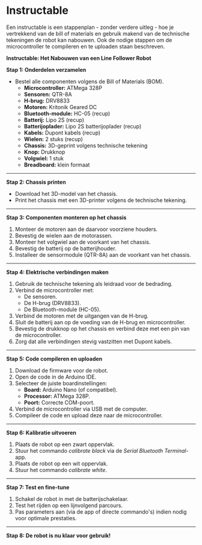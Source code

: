 # Instructable

Een instructable is een stappenplan - zonder verdere uitleg - hoe je vertrekkend van de bill of materials en gebruik makend van de technische tekeningen de robot kan nabouwen. Ook de nodige stappen om de microcontroller te compileren en te uploaden staan beschreven.  

**Instructable: Het Nabouwen van een Line Follower Robot**  

**Stap 1: Onderdelen verzamelen**  
- Bestel alle componenten volgens de Bill of Materials (BOM).  
  - **Microcontroller:** ATMega 328P  
  - **Sensoren:** QTR-8A  
  - **H-brug:** DRV8833  
  - **Motoren:** Kritonik Geared DC  
  - **Bluetooth-module:** HC-05 (recup)  
  - **Batterij:** Lipo 2S (recup)  
  - **Batterijoplader:** Lipo 2S batterijoplader (recup)  
  - **Kabels:** Dupont kabels (recup)  
  - **Wielen:** 2 stuks (recup)  
  - **Chassis:** 3D-geprint volgens technische tekening  
  - **Knop:** Drukknop  
  - **Volgwiel:** 1 stuk  
  - **Breadboard:** klein formaat  

---

**Stap 2: Chassis printen**  
- Download het 3D-model van het chassis.  
- Print het chassis met een 3D-printer volgens de technische tekening.  

---

**Stap 3: Componenten monteren op het chassis**  
1. Monteer de motoren aan de daarvoor voorziene houders.  
2. Bevestig de wielen aan de motorassen.  
3. Monteer het volgwiel aan de voorkant van het chassis.  
4. Bevestig de batterij op de batterijhouder.  
5. Installeer de sensormodule (QTR-8A) aan de voorkant van het chassis.  

---

**Stap 4: Elektrische verbindingen maken**  
1. Gebruik de technische tekening als leidraad voor de bedrading.  
2. Verbind de microcontroller met:  
   - De sensoren.  
   - De H-brug (DRV8833).  
   - De Bluetooth-module (HC-05).  
3. Verbind de motoren met de uitgangen van de H-brug.  
4. Sluit de batterij aan op de voeding van de H-brug en microcontroller.  
5. Bevestig de drukknop op het chassis en verbind deze met een pin van de microcontroller.  
6. Zorg dat alle verbindingen stevig vastzitten met Dupont kabels.  

---

**Stap 5: Code compileren en uploaden**  
1. Download de firmware voor de robot.  
2. Open de code in de Arduino IDE.  
3. Selecteer de juiste boardinstellingen:  
   - **Board:** Arduino Nano (of compatibel).  
   - **Processor:** ATMega 328P.  
   - **Poort:** Correcte COM-poort.  
4. Verbind de microcontroller via USB met de computer.  
5. Compileer de code en upload deze naar de microcontroller.  

---

**Stap 6: Kalibratie uitvoeren**  
1. Plaats de robot op een zwart oppervlak.  
2. Stuur het commando *calibrate black* via de *Serial Bluetooth Terminal*-app.  
3. Plaats de robot op een wit oppervlak.  
4. Stuur het commando *calibrate white*.  

---

**Stap 7: Test en fine-tune**  
1. Schakel de robot in met de batterijschakelaar.  
2. Test het rijden op een lijnvolgend parcours.  
3. Pas parameters aan (via de app of directe commando's) indien nodig voor optimale prestaties.  

---

**Stap 8: De robot is nu klaar voor gebruik!**  
 
